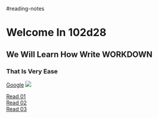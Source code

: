 #reading-notes
# Welcome In 102d28
## We Will Learn How Write WORKDOWN
### That Is Very Ease

[Google](https://www.google.jo/)
![](https://3kllhk1ibq34qk6sp3bhtox1-wpengine.netdna-ssl.com/wp-content/uploads/2015/11/growth-mindset.png)





[Read 01](https://qasem-moh.github.io/reading-notes/read01)<br>
[Read 02](https://qasem-moh.github.io/reading-notes/read02)<br>
[Read 03](https://qasem-moh.github.io/reading-notes/read03)


